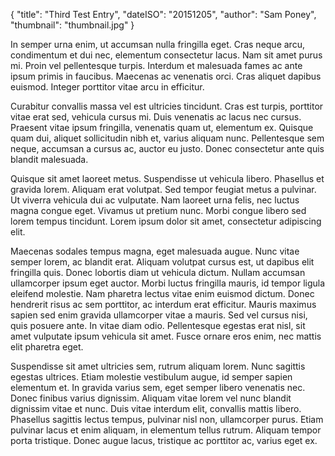 {
	"title": "Third Test Entry",
	"dateISO": "20151205",
	"author": "Sam Poney",
    "thumbnail": "thumbnail.jpg"
}

In semper urna enim, ut accumsan nulla fringilla eget. Cras neque arcu, condimentum et dui nec, elementum consectetur lacus. Nam sit amet purus mi. Proin vel pellentesque turpis. Interdum et malesuada fames ac ante ipsum primis in faucibus. Maecenas ac venenatis orci. Cras aliquet dapibus euismod. Integer porttitor vitae arcu in efficitur.

Curabitur convallis massa vel est ultricies tincidunt. Cras est turpis, porttitor vitae erat sed, vehicula cursus mi. Duis venenatis ac lacus nec cursus. Praesent vitae ipsum fringilla, venenatis quam ut, elementum ex. Quisque quam dui, aliquet sollicitudin nibh et, varius aliquam nunc. Pellentesque sem neque, accumsan a cursus ac, auctor eu justo. Donec consectetur ante quis blandit malesuada.

Quisque sit amet laoreet metus. Suspendisse ut vehicula libero. Phasellus et gravida lorem. Aliquam erat volutpat. Sed tempor feugiat metus a pulvinar. Ut viverra vehicula dui ac vulputate. Nam laoreet urna felis, nec luctus magna congue eget. Vivamus ut pretium nunc. Morbi congue libero sed lorem tempus tincidunt. Lorem ipsum dolor sit amet, consectetur adipiscing elit.

Maecenas sodales tempus magna, eget malesuada augue. Nunc vitae semper lorem, ac blandit erat. Aliquam volutpat cursus est, ut dapibus elit fringilla quis. Donec lobortis diam ut vehicula dictum. Nullam accumsan ullamcorper ipsum eget auctor. Morbi luctus fringilla mauris, id tempor ligula eleifend molestie. Nam pharetra lectus vitae enim euismod dictum. Donec hendrerit risus ac sem porttitor, ac interdum erat efficitur. Mauris maximus sapien sed enim gravida ullamcorper vitae a mauris. Sed vel cursus nisi, quis posuere ante. In vitae diam odio. Pellentesque egestas erat nisl, sit amet vulputate ipsum vehicula sit amet. Fusce ornare eros enim, nec mattis elit pharetra eget.

Suspendisse sit amet ultricies sem, rutrum aliquam lorem. Nunc sagittis egestas ultrices. Etiam molestie vestibulum augue, id semper sapien elementum et. In gravida varius sem, eget semper libero venenatis nec. Donec finibus varius dignissim. Aliquam vitae lorem vel nunc blandit dignissim vitae et nunc. Duis vitae interdum elit, convallis mattis libero. Phasellus sagittis lectus tempus, pulvinar nisl non, ullamcorper purus. Etiam pulvinar lacus et enim aliquam, in elementum tellus rutrum. Aliquam tempor porta tristique. Donec augue lacus, tristique ac porttitor ac, varius eget ex.